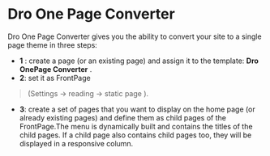 # Dro One Page Converter

Dro One Page Converter gives you the ability to convert your site to a single page theme in three steps: 
-  **1** : create a page (or an existing page) and assign it to the template:   **Dro OnePage Converter** .  
- **2**:  set it as FrontPage  
>(Settings -> reading -> static page ). 
- **3**: create a set of pages that you want to display on the home page (or already existing pages) and define them as child pages of the FrontPage.The menu is dynamically built and contains the titles of the child pages. If a child page also contains child pages too, they will be displayed in a responsive column. 
